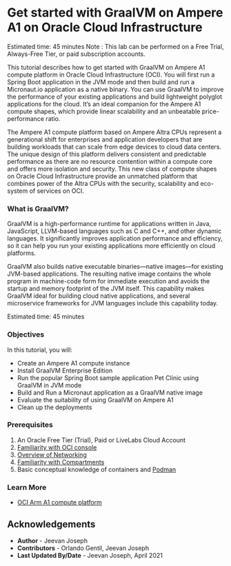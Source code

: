# Get started with GraalVM on Ampere A1 on Oracle Cloud Infrastructure 

Estimated time: 45 minutes
Note : This lab can be performed on a Free Trial, Always-Free Tier, or paid subscription accounts. 

This tutorial describes how to get started with GraalVM on Ampere A1 compute platform in Oracle Cloud Infrastructure (OCI). You will first run a Spring Boot application in the JVM mode and then build and run a Micronaut.io application as a native binary. You can use GraalVM to improve the performance of your existing applications and build lightweight polyglot applications for the cloud. It’s an ideal companion for the Ampere A1 compute shapes, which provide linear scalability and an unbeatable price-performance ratio.

The Ampere A1 compute platform based on Ampere Altra CPUs represent a generational shift for enterprises and application developers that are building workloads that can scale from edge devices to cloud data centers. The unique design of this  platform delivers consistent and predictable performance as there are no resource contention within a compute core and offers more isolation and security. This new class of compute shapes on Oracle Cloud Infrastructure  provide an unmatched platform that combines power of the Altra CPUs with the security, scalability and eco-system of services on OCI.

### What is GraalVM?

GraalVM is a high-performance runtime for applications written in Java, JavaScript, LLVM-based languages such as C and C++, and other dynamic languages. It significantly improves application performance and efficiency, so it can help you run your existing applications more efficiently on cloud platforms. 

GraalVM also builds native executable binaries—native images—for existing JVM-based applications. The resulting native image contains the whole program in machine-code form for immediate execution and avoids the startup and memory footprint of the JVM itself. This capability makes GraalVM ideal for building cloud native applications, and several microservice frameworks for JVM languages include this capability today.

Estimated time: 45 minutes

### Objectives

In this tutorial, you will:

* Create an Ampere A1 compute instance 
* Install GraalVM Enterprise Edition
* Run the popular Spring Boot sample application Pet Clinic using GraalVM in JVM mode
* Build and Run a Micronaut application as a GraalVM native image 
* Evaluate the suitability of using GraalVM on Ampere A1 
* Clean up the deployments

### Prerequisites

1. An Oracle Free Tier (Trial), Paid or LiveLabs Cloud Account
1. [Familiarity with OCI console](https://docs.us-phoenix-1.oraclecloud.com/Content/GSG/Concepts/console.htm)
1. [Overview of Networking](https://docs.us-phoenix-1.oraclecloud.com/Content/Network/Concepts/overview.htm)
1. [Familiarity with Compartments](https://docs.us-phoenix-1.oraclecloud.com/Content/GSG/Concepts/concepts.htm)
1. Basic conceptual knowledge of containers and [Podman](https://podman.io/)

### Learn More

* [OCI Arm A1 compute platform](https://developer.oracle.com/arm)


## Acknowledgements

* **Author** - Jeevan Joseph
* **Contributors** -  Orlando Gentil, Jeevan Joseph
* **Last Updated By/Date** - Jeevan Joseph, April 2021
